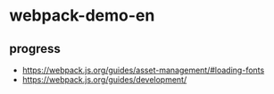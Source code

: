 # webpack-demo-en
## progress
- https://webpack.js.org/guides/asset-management/#loading-fonts
- https://webpack.js.org/guides/development/